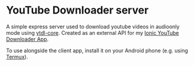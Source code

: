 # YouTube Downloader server

A simple express server used to download youtube videos in audioonly mode using [ytdl-core](https://github.com/fent/node-ytdl-core).
Created as an external API for my [Ionic YouTube Downloader App](https://github.com/riccardoFasan/ionic-youtube-downloader).

To use alongside the client app, install it on your Android phone (e.g. using [Termux](https://termux.dev/en/)).
